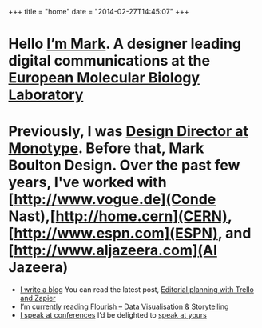 +++
title = "home"
date = "2014-02-27T14:45:07"
+++


# Hello [I’m Mark](/about/). A designer leading digital communications at the [European Molecular Biology Laboratory](http://www.embl.org)

# Previously, I was [Design Director at Monotype](http://www.monotype.com).  Before that, Mark Boulton Design. Over the past few years, I've worked with [http://www.vogue.de](Conde Nast),[http://home.cern](CERN), [http://www.espn.com](ESPN), and [http://www.aljazeera.com](Al Jazeera)


- [I write a blog](/journal) You can read the latest post, [Editorial planning with Trello and Zapier](/journal/editorial-planning-with-trello-and-zapier)
- I’m [currently reading](/reading) [Flourish – Data Visualisation &amp; Storytelling](https://flourish.studio/)
- [I speak at conferences](/speaking) I’d be delighted to  [speak at yours](/contact)